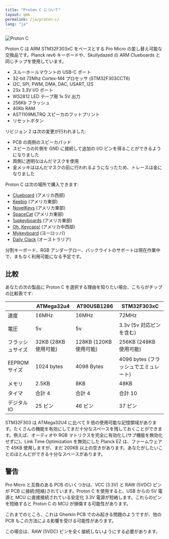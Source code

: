 ```yaml
---
title: "Proton C について"
layout: qmk
permalink: /ja/proton-c/
lang: "ja"
---
```


<img src="https://i.imgur.com/GdsN1Rd.jpg" alt="Proton C" />

Proton C は ARM STM32F303xC をベースとする Pro Micro の差し替え可能な交換品です。Planck rev6 キーボードや、Skullydazed の ARM Clueboards と同じチップを使用しています。

* スルーホールマウントの USB-C ポート
* 32-bit 72Mhz Cortex-M4 プロセッサ (STM32F303CCT6)
* I2C, SPI, PWM, DMA, DAC, USART, I2S
* 23x 3.3V I/O ポート
* WS2812 LED テープ用 1x 5V 出力
* 256Kb フラッシュ
* 40Kb RAM
* AST1109MLTRQ スピーカのフットプリント
* リセットボタン

リビジョン 2 は次の変更が行われました:

* PCB の両側のスピーカパッド
* スピーカの片側を GND に接続して追加の I/O ピンを得ることができるようになりました
* 両側に透明なはんだマスクを使用
* 金メッキははんだマスクの前に行われるようになったため、トレースは金になりました

Proton C は次の場所で購入できます:

* [Clueboard](https://clueboard.co/parts/qmk-proton-c) (アメリカ西部)
* [Keebio](https://keeb.io/products/qmk-proton-c) (アメリカ東部)
* [NovelKeys](https://novelkeys.xyz/products/qmk-proton-c) (アメリカ東部)
* [SpaceCat](https://spacecat.design/products/proton-c-by-qmk) (アメリカ東部)
* [1upkeyboards](https://www.1upkeyboards.com/shop/controllers/qmk-proton-c/) (アメリカ東部)
* [Oh, Keycaps!](https://ohkeycaps.com/products/proton-c) (アメリカ中西部)
* [Mykeyboard](https://mykeyboard.eu/catalogue/qmk-proton-c-rev-2_1246/) (ヨーロッパ)
* [Daily Clack](https://dailyclack.com/products/qmk-proton-c) (オーストラリア)

分割キーボード、RGB アンダーグロー、バックライトのサポートは現在作業中で、まもなく利用可能になる予定です。

## 比較

あなたの次の製品に Proton C を選択する理由を知りたい場合、こちらがチップの比較表です:

&nbsp;           | ATMega32u4           | AT90USB1286            | STM32F303xC
---------------- | -------------------- | ---------------------- | ----------------
速度             | 16MHz                | 16MHz                  | 72MHz
電圧             | 5v                   | 5v                     | 3.3v (5v 対応ピンを含む)
フラッシュサイズ | 32KB (28KB 使用可能) | 128KB (120KB 使用可能) | 256KB (248KB 使用可能)
EEPROM サイズ    | 1024 bytes           | 4098 Bytes             | 4096 bytes (フラッシュでエミュレート)
メモリ           | 2.5KB                | 8KB                    | 48KB
タイマ           | 合計 4               | 合計 4                 | 合計 10
デジタル IO      | 25 ピン              | 46 ピン                | 37 ピン

STM32F303 は ATMega32U4 に比べて 9 倍の使用可能な記憶領域があります。たくさんの機能を有効にしてまだ十分なスペースを残しておくことができます。例えば、オーディオや RGB マトリクスを完全に有効化し(サブ機能を無効化せずに)、Link Time Optimization を無効にした Planck EZ は、ファームウェアで 45KB 使用しますが、まだ 200KB 以上の空きがあります。あなたがしたいことのほとんどができる十分なスペースがあります。


## 警告

Pro Micro と互換のある PCB のいくつかは、VCC (3.3V) と RAW (5VDC) ピンが PCB に接続(短絡)されています。Proton C を使用すると、USB からの 5V 電源と MCU に直接接続されている安定化 3.3V 電源が短絡します。これらのピンを短絡すると Proton C の MCU が損傷する可能性があります。

これまでのところ、これは Gherkin PCB でのみ起きる問題のようですが、他の PCB もこの方法による影響を受ける可能性があります。

この場合は、RAW (5VDC) ピンを全く接続しないようにする必要があります。
